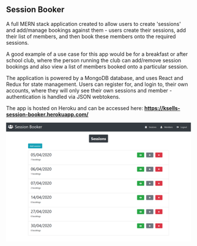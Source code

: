 ## Session Booker

A full MERN stack application created to allow users to create 'sessions' and add/manage bookings against them - users create their sessions, add their list of members, and then book these members onto the required sessions.

A good example of a use case for this app would be for a breakfast or after school club, where the person running the club can add/remove session bookings and also view a list of members booked onto a particular session.

The application is powered by a MongoDB database, and uses React and Redux for state management. Users can register for, and login to, their own accounts, where they will only see their own sessions and member - authentication is handled via JSON webtokens.

The app is hosted on Heroku and can be accessed here: **https://ksells-session-booker.herokuapp.com/**

![Sessions](/showcase-1.png?raw=true "Sessions")

